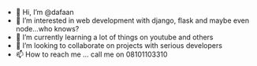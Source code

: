 - 👋 Hi, I’m @dafaan
- 👀 I’m interested in web development with django, flask and maybe even node...who knows?
- 🌱 I’m currently learning a lot of things on youtube and others
- 💞️ I’m looking to collaborate on projects with serious developers
- 📫 How to reach me ... call me on 08101103310

<!---
dafaan/dafaan is a ✨ special ✨ repository because its `README.md` (this file) appears on your GitHub profile.
You can click the Preview link to take a look at your changes.
--->
